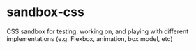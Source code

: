 # sandbox-css
CSS sandbox for testing, working on, and playing with different implementations (e.g. Flexbox, animation, box model, etc)
